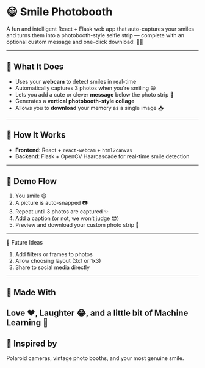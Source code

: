 # 😄 Smile Photobooth

A fun and intelligent React + Flask web app that auto-captures your smiles and turns them into a photobooth-style selfie strip — complete with an optional custom message and one-click download! 📸✨

---

## 🚀 What It Does

- Uses your **webcam** to detect smiles in real-time
- Automatically captures 3 photos when you're smiling 😁
- Lets you add a cute or clever **message** below the photo strip 💬
- Generates a **vertical photobooth-style collage**
- Allows you to **download** your memory as a single image 📥

---

## 🧠 How It Works

- **Frontend**: React + `react-webcam` + `html2canvas`
- **Backend**: Flask + OpenCV Haarcascade for real-time smile detection

---

## 📸 Demo Flow

1. You smile 😄
2. A picture is auto-snapped 📷
3. Repeat until 3 photos are captured ✨
4. Add a caption (or not, we won’t judge 😎)
5. Preview and download your custom photo strip 🎉
---

🤩 Future Ideas
1. Add filters or frames to photos
2. Allow choosing layout (3x1 or 1x3)
3. Share to social media directly
---
## 🧊 Made With
Love ❤️, Laughter 😂, and a little bit of Machine Learning 🧠
---
## 🐣 Inspired by
Polaroid cameras, vintage photo booths, and your most genuine smile.

